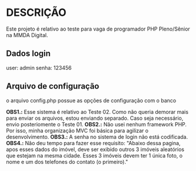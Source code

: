 # DESCRIÇÃO

Este projeto é relativo ao teste para vaga de programador PHP Pleno/Sênior na MMDA Digital.


## Dados login

user: admin
senha: 123456

## Arquivo de configuração

o arquivo config.php possue as opções de configuração com o banco 


**OBS1.:** Esse sistema é relativo ao Teste 02. Como não queria demorar mais para enviar os arquivos, estou enviando separado. Caso seja necessário, envio posteriomente o Teste 01.
**OBS2.:** Não usei nenhum framework PHP. Por isso, minha organização MVC foi básica para agilizar o desenvolvimento.
**OBS3.:** A senha no sistema de login não está codificada.
**OBS4.:** Não deu tempo para fazer esse requisito: "Abaixo dessa pagina, apos esses dados do imóvel, deve ser exibido outros 3 imóveis aleatórios que estejam na mesma cidade. Esses 3 imóveis devem ter 1 única foto, o nome e um dos telefones do contato (o primeiro)."


